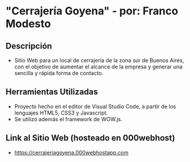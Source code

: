 # "Cerrajería Goyena" - por: Franco Modesto


## Descripción
- Sitio Web para un local de cerrajería de la zona sur de Buenos Aires, con el objetivo de aumentar el alcance de la empresa y generar una sencilla y rápida forma de contacto.


## Herramientas Utilizadas

- Proyecto hecho en el editor de Visual Studio Code, a partir de los lenguajes HTML5, CSS3 y Javascript.
- Se utilizó además el framework de WOW.js.


## Link al Sitio Web (hosteado en 000webhost)

- https://cerrajeriagoyena.000webhostapp.com
